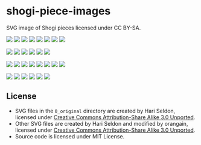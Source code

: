 # shogi-piece-images
SVG image of Shogi pieces licensed under CC BY-SA.

<img src="https://orangain.github.io/shogi-piece-images/6_shadow/0FU.svg"> <img src="https://orangain.github.io/shogi-piece-images/6_shadow/0KY.svg"> <img src="https://orangain.github.io/shogi-piece-images/6_shadow/0KE.svg"> <img src="https://orangain.github.io/shogi-piece-images/6_shadow/0GI.svg"> <img src="https://orangain.github.io/shogi-piece-images/6_shadow/0KI.svg"> <img src="https://orangain.github.io/shogi-piece-images/6_shadow/0KA.svg"> <img src="https://orangain.github.io/shogi-piece-images/6_shadow/0HI.svg"> <img src="https://orangain.github.io/shogi-piece-images/6_shadow/0OU.svg">

<img src="https://orangain.github.io/shogi-piece-images/6_shadow/0TO.svg"> <img src="https://orangain.github.io/shogi-piece-images/6_shadow/0NY.svg"> <img src="https://orangain.github.io/shogi-piece-images/6_shadow/0NK.svg"> <img src="https://orangain.github.io/shogi-piece-images/6_shadow/0NG.svg"> <img src="https://orangain.github.io/shogi-piece-images/6_shadow/0UM.svg"> <img src="https://orangain.github.io/shogi-piece-images/6_shadow/0RY.svg">

<img src="https://orangain.github.io/shogi-piece-images/6_shadow/1FU.svg"> <img src="https://orangain.github.io/shogi-piece-images/6_shadow/1KY.svg"> <img src="https://orangain.github.io/shogi-piece-images/6_shadow/1KE.svg"> <img src="https://orangain.github.io/shogi-piece-images/6_shadow/1GI.svg"> <img src="https://orangain.github.io/shogi-piece-images/6_shadow/1KI.svg"> <img src="https://orangain.github.io/shogi-piece-images/6_shadow/1KA.svg"> <img src="https://orangain.github.io/shogi-piece-images/6_shadow/1HI.svg"> <img src="https://orangain.github.io/shogi-piece-images/6_shadow/1OU.svg">

<img src="https://orangain.github.io/shogi-piece-images/6_shadow/1TO.svg"> <img src="https://orangain.github.io/shogi-piece-images/6_shadow/1NY.svg"> <img src="https://orangain.github.io/shogi-piece-images/6_shadow/1NK.svg"> <img src="https://orangain.github.io/shogi-piece-images/6_shadow/1NG.svg"> <img src="https://orangain.github.io/shogi-piece-images/6_shadow/1UM.svg"> <img src="https://orangain.github.io/shogi-piece-images/6_shadow/1RY.svg">


## License

* SVG files in the `0_original` directory are created by Hari Seldon, licensed under [Creative Commons Attribution-Share Alike 3.0 Unported](https://creativecommons.org/licenses/by-sa/3.0/deed.en).
* Other SVG files are created by Hari Seldon and modified by orangain, licensed under [Creative Commons Attribution-Share Alike 3.0 Unported](https://creativecommons.org/licenses/by-sa/3.0/deed.en).
* Source code is licensed under MIT License.
